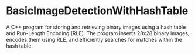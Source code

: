 # BasicImageDetectionWithHashTable
 A C++ program for storing and retrieving binary images using a hash table and Run-Length Encoding (RLE). The program inserts 28x28 binary images, encodes them using RLE, and efficiently searches for matches within the hash table.
